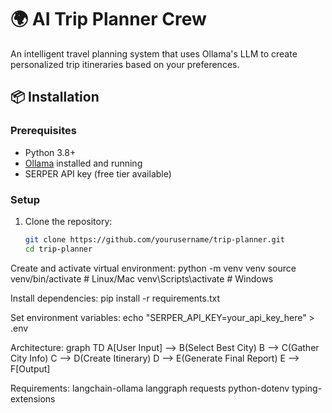 # 🌍 AI Trip Planner Crew

An intelligent travel planning system that uses Ollama's LLM to create personalized trip itineraries based on your preferences.

## 📦 Installation

### Prerequisites
- Python 3.8+
- [Ollama](https://ollama.ai/) installed and running
- SERPER API key (free tier available)

### Setup
1. Clone the repository:
   ```bash
   git clone https://github.com/yourusername/trip-planner.git
   cd trip-planner

Create and activate virtual environment:
python -m venv venv
source venv/bin/activate  # Linux/Mac
venv\Scripts\activate    # Windows

Install dependencies:
pip install -r requirements.txt

Set environment variables:
echo "SERPER_API_KEY=your_api_key_here" > .env

Architecture:
graph TD
    A[User Input] --> B(Select Best City)
    B --> C(Gather City Info)
    C --> D(Create Itinerary)
    D --> E(Generate Final Report)
    E --> F[Output]

Requirements:
langchain-ollama
langgraph
requests
python-dotenv
typing-extensions





 

